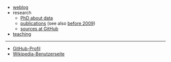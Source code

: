 
* [weblog](http://jakoblog.de/)
* research
    * [PhD about data](http://aboutdata.org)
    * [publications](http://www.mendeley.com/profiles/jakob-voss2/)
  (see also [before 2009](http://de.wikipedia.org/wiki/Benutzerin:JakobVoss/Publikationen))
    * [sources at GitHub](https://github.com/jakobib/)
* [teaching](teaching.html)

----

* [GitHub-Profil](https://github.com/nichtich)
* [Wikipedia-Benutzerseite](http://de.wikipedia.org/wiki/Benutzer:JakobVoss)
